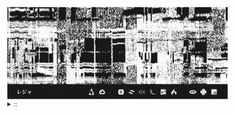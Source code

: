 <img src="./banner.png">
<details><summary> :: </summary>
<!--START_SECTION:waka-->

```go
From: 09 August 2024 - To: 10 September 2024

Total Time: 119 hrs 48 mins

JavaScript                 36 hrs 3 mins   ///////------------------   27.82 %
Python                     27 hrs 29 mins  /////--------------------   21.20 %
YAML                       25 hrs 51 mins  /////--------------------   19.95 %
Svelte                     11 hrs 45 mins  //-----------------------   09.06 %
PHP                        10 hrs 56 mins  //-----------------------   08.44 %
```

<!--END_SECTION:waka-->
[![wakatime](https://wakatime.com/badge/user/c7857d86-3a21-4282-b0e4-7c94f8c7af77.svg)](https://wakatime.com/@c7857d86-3a21-4282-b0e4-7c94f8c7af77)
</details>
